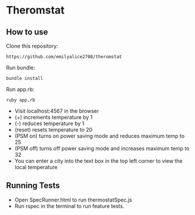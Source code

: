 # Theromstat

## How to use

Clone this repository:
```
https://github.com/emilyalice2708/theromstat
```

Run bundle:
```
bundle install
```

Run app.rb:
```
ruby app.rb
```

- Visit localhost:4567 in the browser
- (+) increments temperature by 1
- (-) reduces temperature by 1
- (reset) resets temperature to 20
- (PSM on) turns on power saving mode and reduces maximum temp to 25
- (PSM off) turns off power saving mode and increases maximum temp to 32
- You can enter a city into the text box in the top left corner to view the local temperature

## Running Tests

- Open SpecRunner.html to run thermostatSpec.js
- Run rspec in the terminal to run feature tests.
